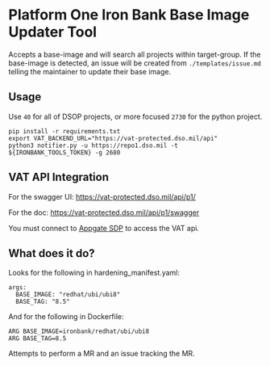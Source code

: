# Platform One Iron Bank Base Image Updater Tool

Accepts a base-image and will search all projects within target-group. If the base-image
is detected, an issue will be created from `./templates/issue.md` telling the maintainer
to update their base image.

## Usage

Use `40` for all of DSOP projects, or more focused `2730` for the python project.

```shell
pip install -r requirements.txt
export VAT_BACKEND_URL="https://vat-protected.dso.mil/api"
python3 notifier.py -u https://repo1.dso.mil -t ${IRONBANK_TOOLS_TOKEN} -g 2680
```

## VAT API Integration

For the swagger UI: https://vat-protected.dso.mil/api/p1/

For the doc: https://vat-protected.dso.mil/api/p1/swagger

You must connect to [Appgate SDP](https://confluence.il2.dso.mil/display/P1/Platform+One+CNAP+AppGate+SDP+Client) to access the VAT api.

## What does it do?

Looks for the following in hardening_manifest.yaml:

```
args:
  BASE_IMAGE: "redhat/ubi/ubi8"
  BASE_TAG: "8.5"
```

And for the following in Dockerfile:

```
ARG BASE_IMAGE=ironbank/redhat/ubi/ubi8
ARG BASE_TAG=8.5
```

Attempts to perform a MR and an issue tracking the MR.
